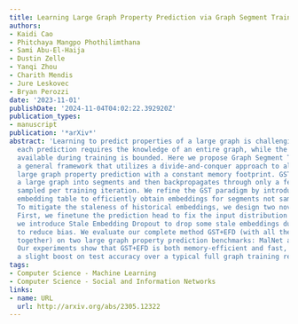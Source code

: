 ```yaml
---
title: Learning Large Graph Property Prediction via Graph Segment Training
authors:
- Kaidi Cao
- Phitchaya Mangpo Phothilimthana
- Sami Abu-El-Haija
- Dustin Zelle
- Yanqi Zhou
- Charith Mendis
- Jure Leskovec
- Bryan Perozzi
date: '2023-11-01'
publishDate: '2024-11-04T04:02:22.392920Z'
publication_types:
- manuscript
publication: '*arXiv*'
abstract: 'Learning to predict properties of a large graph is challenging because
  each prediction requires the knowledge of an entire graph, while the amount of memory
  available during training is bounded. Here we propose Graph Segment Training (GST),
  a general framework that utilizes a divide-and-conquer approach to allow learning
  large graph property prediction with a constant memory footprint. GST first divides
  a large graph into segments and then backpropagates through only a few segments
  sampled per training iteration. We refine the GST paradigm by introducing a historical
  embedding table to efficiently obtain embeddings for segments not sampled for backpropagation.
  To mitigate the staleness of historical embeddings, we design two novel techniques.
  First, we finetune the prediction head to fix the input distribution shift. Second,
  we introduce Stale Embedding Dropout to drop some stale embeddings during training
  to reduce bias. We evaluate our complete method GST+EFD (with all the techniques
  together) on two large graph property prediction benchmarks: MalNet and TpuGraphs.
  Our experiments show that GST+EFD is both memory-efficient and fast, while offering
  a slight boost on test accuracy over a typical full graph training regime.'
tags:
- Computer Science - Machine Learning
- Computer Science - Social and Information Networks
links:
- name: URL
  url: http://arxiv.org/abs/2305.12322
---
```

